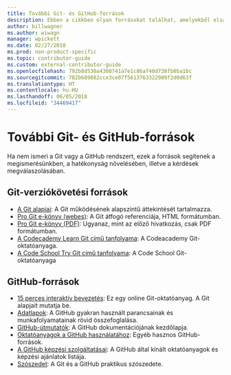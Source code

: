 ```yaml
---
title: További Git- és GitHub-források
description: Ebben a cikkben olyan forrásokat találhat, amelyekből elsajátíthatja a Git és a GitHub használatát a docs.microsoft.com-on való közreműködéshez.
author: billwagner
ms.author: wiwagn
manager: wpickett
ms.date: 02/27/2018
ms.prod: non-product-specific
ms.topic: contributor-guide
ms.custom: external-contributor-guide
ms.openlocfilehash: 792b8d530a4308741a7e1c86af40d738fb0ba1bc
ms.sourcegitcommit: 782b689882cce3ce07f5613763322989f2d0d63f
ms.translationtype: HT
ms.contentlocale: hu-HU
ms.lasthandoff: 06/05/2018
ms.locfileid: "34469417"
---
```

# <a name="additional-git-and-github-resources"></a>További Git- és GitHub-források

Ha nem ismeri a Git vagy a GitHub rendszert, ezek a források segítenek a megismerésünkben, a hatékonyság növelésében, illetve a kérdések megválaszolásában.

## <a name="git-source-control-resources"></a>Git-verziókövetési források

- [A Git alapjai](https://go.microsoft.com/fwlink/?linkid=853939): A Git működésének alapszintű áttekintését tartalmazza.
- [Pro Git e-könyv (webes)](https://go.microsoft.com/fwlink/?linkid=853940): A Git átfogó referenciája, HTML formátumban.
- [Pro Git e-könyv (PDF)](https://progit2.s3.amazonaws.com/en/2016-03-22-f3531/progit-en.1084.pdf): Ugyanaz, mint az előző hivatkozás, csak PDF formátumban.
- [A Codecademy Learn Git című tanfolyama](https://www.codecademy.com/learn/learn-git): A Codeacademy Git-oktatóanyaga.
- [A Code School Try Git című tanfolyama](https://www.codeschool.com/courses/try-git): A Code School Git-oktatóanyaga

## <a name="github-resources"></a>GitHub-források

- [15 perces interaktív bevezetés](https://try.github.io/): Ez egy online Git-oktatóanyag. A Git alapjait mutatja be.
- [Adatlapok](https://go.microsoft.com/fwlink/?linkid=853941): A GitHub gyakran használt parancsainak és munkafolyamatainak rövid összefoglalása.
- [GitHub-útmutatók](https://guides.github.com/): A GitHub dokumentációjának kezdőlapja.
- [Oktatóanyagok a GitHub használatához](https://help.github.com/articles/git-and-github-learning-resources/): Egyéb hasznos GitHub-források.
- [A GitHub képzési szolgáltatásai](https://services.github.com/training/): A GitHub által kínált oktatóanyagok és képzési ajánlatok listája.
- [Szószedet](https://help.github.com/articles/github-glossary): A Git és a GitHub praktikus szószedete.
